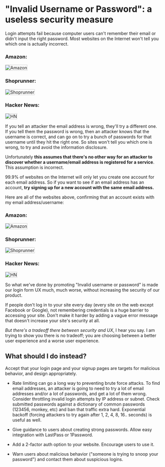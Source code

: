 # "Invalid Username or Password": a useless security measure

<style>
.screenshot {
    border: 1px solid #ccc;
}
</style>

Login attempts fail because computer users can't remember their email or didn't
input the right password. Most websites on the Internet won't tell you which
one is actually incorrect.

### Amazon:

<img class="screenshot" src='https://api.monosnap.com/image/download?id=XEX9FAaZz1JDmMW4RyxaHZIa5rZinK' alt='Amazon' />

### Shoprunner:

<img class="screenshot" src='https://api.monosnap.com/image/download?id=UHSjx1m4JFTGhfeCqBzj7sQNDO8tJM' alt='Shoprunner' />

### Hacker News:

<img class="screenshot" src='https://api.monosnap.com/image/download?id=J16ZvW7eg6XZgx7o4BXie456EhZY8t' alt='HN' />

If you tell an attacker the email address is wrong, they'll try a different
one. If you tell them the password is wrong, then an attacker knows that
the username is correct, and can go on to try a bunch of passwords for that
username until they hit the right one. So sites won't tell you which one is
wrong, to try and avoid the information disclosure.

Unfortunately **this assumes that there's no other way for an attacker to
discover whether a username/email address is registered for a service**. This
assumption is incorrect.

99.9% of websites on the Internet will only let you create one account for each
email address. So if you want to see if an email address has an account, **try
signing up for a new account with the same email address.**

Here are all of the websites above, confirming that an account exists with my
email address/username:

### Amazon:

<img class="screenshot" src='https://api.monosnap.com/image/download?id=rfKXukU3xNRC8MyVJgHT9JsY35bXdp' alt='Amazon' />

### Shoprunner:

<img class="screenshot" src='https://api.monosnap.com/image/download?id=Cj1yXPgu4ANy9Pztb5Bcf6D1iP5B6m' alt='Shoprunner' />

### Hacker News:

<img class="screenshot" src='https://api.monosnap.com/image/download?id=lLTXlGInEtYEGQeVKGlQEUuIQCmafJ' alt='HN' />

So what we've done by promoting "Invalid username or password" is made our
login form UX much, much worse, without increasing the security of our product.

If people don't log in to your site every day (every site on the web except
Facebook or Google), not remembering credentials is a huge barrier to accessing
your site. Don't make it harder by adding a vague error message that doesn't
increase your site's security at all.

*But there's a tradeoff there between security and UX*, I hear you say. I am
trying to show you there is no tradeoff; you are choosing between a better user
experience and a worse user experience.

## What should I do instead?

Accept that your login page and your signup pages are targets for malicious
behavior, and design appropriately.

- Rate limiting can go a long way to preventing brute force attacks. To find
email addresses, an attacker is going to need to try a lot of email addresses
and/or a lot of passwords, and get a lot of them wrong. Consider throttling
invalid login attempts by IP address or subnet. Check submitted passwords
against a dictionary of common passwords (123456, monkey, etc) and ban that
traffic extra hard. Exponential backoff (forcing attackers to try again after
1, 2, 4, 8, 16.. seconds) is useful as well.

- Give guidance to users about creating strong passwords. Allow easy
integration with LastPass or 1Password.

- Add a 2-factor auth option to your website. Encourage users to use it.

- Warn users about malicious behavior ("someone is trying to snoop your
  password") and contact them about suspicious logins.
